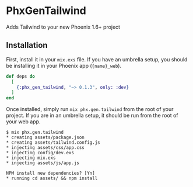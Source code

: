 # PhxGenTailwind

Adds Tailwind to your new Phoenix 1.6+ project

## Installation

First, install it in your `mix.exs` file. If you have an umbrella setup,
you should be installing it in your Phoenix app (`{name}_web`).

```elixir
def deps do
  [
    {:phx_gen_tailwind, "~> 0.1.3", only: :dev}
  ]
end
```

Once installed, simply run `mix phx.gen.tailwind` from the root of your project.
If you are in an umbrella setup, it should be run from the root of your web app.

```
$ mix phx.gen.tailwind
* creating assets/package.json
* creating assets/tailwind.config.js
* injecting assets/css/app.css
* injecting config/dev.exs
* injecting mix.exs
* injecting assets/js/app.js

NPM install new dependencies? [Yn] 
* running cd assets/ && npm install
```
